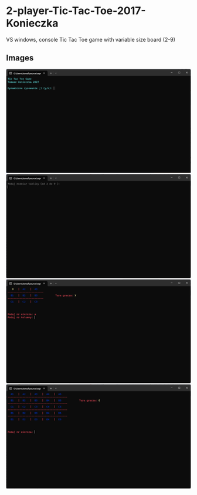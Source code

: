 # 2-player-Tic-Tac-Toe-2017-Konieczka
 VS windows, console Tic Tac Toe game with variable size board (2-9)

## Images 
![1](1.png)  
![2](2.png)
![3](3.png)
![4](4.png)


